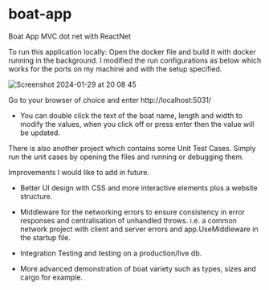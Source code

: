 # boat-app
Boat App MVC dot net with ReactNet


To run this application locally:
Open the docker file and build it with docker running in the background.
I modified the run configurations as below which works for the ports on my machine and with the setup specified.

![Screenshot 2024-01-29 at 20 08 45](https://github.com/rdcranfield/boat-app/assets/36520843/3e419b25-dac1-408b-963f-0720eec54feb)

Go to your browser of choice and enter http://localhost:5031/
- You can double click the text of the boat name, length and width to modify the values, when you click off or press enter then the value will be updated.


There is also another project which contains some Unit Test Cases. Simply run the unit cases by opening the files and running or debugging them.



Improvements I would like to add in future.
- Better UI design with CSS and more interactive elements plus a website structure.
- Middleware for the networking errors to ensure consistency in error responses and centralisation of unhandled throws.
i.e. a common network project with client and server errors and app.UseMiddleware<NetExceptionMiddleware> in the startup file.
- Integration Testing and testing on a production/live db.

- More advanced demonstration of boat variety such as types, sizes and cargo for example. 
